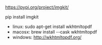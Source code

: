 https://pypi.org/project/imgkit/

pip install imgkit
* linux: sudo apt-get install wkhtmltopdf
* macosx: brew install --cask wkhtmltopdf
* windows: http://wkhtmltopdf.org/
